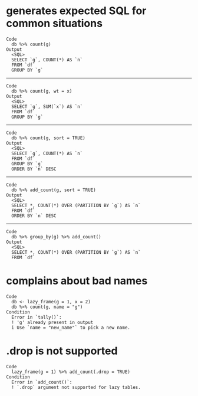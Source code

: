 # generates expected SQL for common situations

    Code
      db %>% count(g)
    Output
      <SQL>
      SELECT `g`, COUNT(*) AS `n`
      FROM `df`
      GROUP BY `g`

---

    Code
      db %>% count(g, wt = x)
    Output
      <SQL>
      SELECT `g`, SUM(`x`) AS `n`
      FROM `df`
      GROUP BY `g`

---

    Code
      db %>% count(g, sort = TRUE)
    Output
      <SQL>
      SELECT `g`, COUNT(*) AS `n`
      FROM `df`
      GROUP BY `g`
      ORDER BY `n` DESC

---

    Code
      db %>% add_count(g, sort = TRUE)
    Output
      <SQL>
      SELECT *, COUNT(*) OVER (PARTITION BY `g`) AS `n`
      FROM `df`
      ORDER BY `n` DESC

---

    Code
      db %>% group_by(g) %>% add_count()
    Output
      <SQL>
      SELECT *, COUNT(*) OVER (PARTITION BY `g`) AS `n`
      FROM `df`

# complains about bad names

    Code
      db <- lazy_frame(g = 1, x = 2)
      db %>% count(g, name = "g")
    Condition
      Error in `tally()`:
      ! 'g' already present in output
      i Use `name = "new_name"` to pick a new name.

# .drop is not supported

    Code
      lazy_frame(g = 1) %>% add_count(.drop = TRUE)
    Condition
      Error in `add_count()`:
      ! `.drop` argument not supported for lazy tables.

